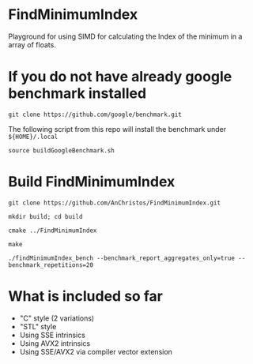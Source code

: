 # FindMinimumIndex

Playground for using SIMD for calculating the Index of the minimum in a array of floats.

# If you do not have already google benchmark installed

``git clone https://github.com/google/benchmark.git``

The following script from this repo will install the benchmark under ``${HOME}/.local``

``source buildGoogleBenchmark.sh``

# Build FindMinimumIndex 

``git clone https://github.com/AnChristos/FindMinimumIndex.git``

``mkdir build; cd build``

``cmake ../FindMinimumIndex``

``make``

``./findMinimumIndex_bench --benchmark_report_aggregates_only=true --benchmark_repetitions=20``

# What is included so far

- "C" style (2 variations)
- "STL" style
- Using SSE intrinsics
- Using AVX2 intrinsics
- Using SSE/AVX2 via compiler vector extension
